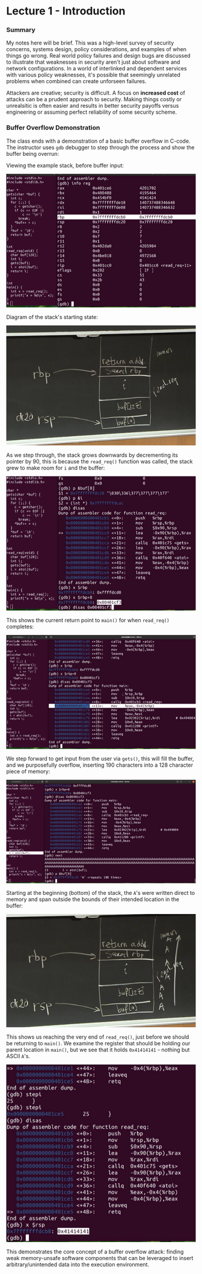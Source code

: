 # Lecture 1 - Introduction

### Summary

My notes here will be brief. This was a high-level survey of security concerns, systems design,
policy considerations, and examples of when things go wrong. Real world policy failures and design
bugs are discussed to illustrate that weaknesses in security aren't just about software and network
configurations. In a world of interlinked and dependent services with various policy weaknesses,
it's possible that seemingly unrelated problems when combined can create unforseen failures.

Attackers are creative; security is difficult. A focus on __increased cost__ of attacks can be a
prudent approach to security. Making things costly or unrealsitic is often easier and results in
better security payoffs versus engineering or assuming perfect reliability of some security scheme.

### Buffer Overflow Demonstration

The class ends with a demonstration of a basic buffer overflow in C-code. The instructor uses `gdb`
debugger to step through the process and show the buffer being overrun:

Viewing the example stack, before buffer input:

![alt text](./imgs/0101_stackpointer.png "Stack pre-overflow")

Diagram of the stack's starting state:

![alt text](./imgs/0102_stack.png "Stack diagram")

As we step through, the stack grows downwards by decrementing its pointer by 90, this is because
the `read_req()` function was called, the stack grew to make room for `i` and the buffer:

![alt text](./imgs/0103_stackgrowth.png "Stack grows downward")

This shows the current return point to `main()` for when `read_req()` completes:

![alt text](./imgs/0104_stackreturn.png "Stack main return")

We step forward to get input from the user via `gets()`, this will fill the buffer, and we
purposefully overflow, inserting 190 characters into a 128 character piece of memory:

![alt text](./imgs/0105_buffer190v128.png "Stack buffer is over-filled")

Starting at the beginning (bottom) of the stack, the `A`'s were written direct to memory and span
outside the bounds of their intended location in the buffer:

![alt text](./imgs/0106_bufferoverflow.png "Stack has been corrupted beyond the buffer")

This shows us reaching the very end of `read_req()`, just before we should be returning to `main()`.
We examine the register that should be holding our parent location in `main()`, but we see that it
holds `0x41414141` - nothing but ASCII `A`'s.

![alt text](./imgs/0107_returnAs.png "Return address to main is over-written")

This demonstrates the core concept of a buffer overflow attack: finding weak memory-unsafe software
components that can be leveraged to insert arbitrary/unintended data into the execution environment. 
